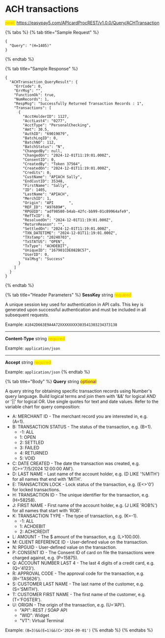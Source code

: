 # ACH transactions

<mark style="color:orange;">post:</mark> https://easypay5.com/APIcardProcREST/v1.0.0/Query/ACHTransaction

{% tabs %}
{% tab title="Sample Request" %}
```clike
{
  "Query": "(H=1405)"
}
```
{% endtab %}

{% tab title="Sample Response" %}
```clike
{
  "ACHTransaction_QueryResult": {
    "ErrCode": 0,
    "ErrMsg": "",
    "FunctionOk": true,
    "NumRecords": 1,
    "RespMsg": "Successfully Returned Transaction Records : 1",
    "Transactions": [
      {
        "AcctHolderID": 1127,
        "AcctLast4": "0277",
        "AcctType": "PersonalChecking",
        "Amt": 30.5,
        "AuthID": "69019079",
        "BatchLogID": 0,
        "BatchNO": 112,
        "BatchStatus": "N",
        "ChangedBy": null,
        "ChangedOn": "2024-12-01T11:19:01.000Z",
        "ConsentID": 0,
        "CreatedBy": "Token 37564",
        "CreatedOn": "2024-12-01T11:19:01.000Z",
        "Credits": 0,
        "CustName": "APIACH Sally",
        "EndCustID": 35348,
        "FirstName": "Sally",
        "ID": 1405,
        "LastName": "APIACH",
        "MerchID": 1,
        "Origin": "API       ",
        "REF_ID": "A97689#",
        "RPGUID": "adf98580-b4ab-42fc-bb99-01c89964afe9",
        "RefTxID": 0,
        "ResolvedOn": "2024-12-01T11:19:01.000Z",
        "ReturnReason": "",
        "SettledOn": "2024-12-01T11:19:01.000Z",
        "TXN_DATETIME": "2024-12-01T11:19:01.000Z",
        "TXstamp": "20240703",
        "TxSTATUS": "OPEN",
        "TxType": "ACHDEBIT",
        "UniqueID": "167901CDE082BC57",
        "UserID": 0,
        "ValMsg": "Success"
      }
    ]
  }
}
```
{% endtab %}

{% tab title="Header Parameters" %}
**SessKey** string <mark style="color:orange;">required</mark>

A unique session key used for authentication in API calls. This key is generated upon successful authentication and must be included in all subsequent requests.

Example: `A1842D663E9A4A72XXXXXXXX303541303234373138`

***

**Content-Type** string <mark style="color:orange;">required</mark>

Example: `application/json`

***

**Accept** string <mark style="color:orange;">required</mark>

Example: `application/json`
{% endtab %}

{% tab title="Body" %}
**Query** string <mark style="color:purple;">optional</mark>

A query string for obtaining specific transaction records using Number's query language. Build logical terms and join them with '&&' for logical AND or '||' for logical OR. Use single quotes for text and date values. Refer to the variable chart for query composition:

* A: MERCHANT ID - The merchant record you are interested in, e.g. (A=1).
* B: TRANSACTION STATUS - The status of the transaction, e.g. (B=1).
  * -1: ALL
  * 1: OPEN
  * 2: SETTLED
  * 3: FAILED
  * 4: RETURNED
  * 5: VOID
* C: DATE CREATED - The date the transaction was created, e.g. (C>='7/5/2024 12:00:00 AM').
* D: LAST NAME - Last name of the account holder, e.g. (D LIKE '%MITH') for all names that end with 'MITH'.
* E: TRANSACTION LOCK - Lock status of the transaction, e.g. (E<>'0') for locked transactions.
* H: TRANSACTION ID - The unique identifier for the transaction, e.g. (H=58258).
* J: FIRST NAME - First name of the account holder, e.g. (J LIKE 'ROB%') for all names that start with 'ROB'.
* K: TRANSACTION TYPE - The type of transaction, e.g. (K=-1).
  * -1: ALL
  * 1: ACHDEBIT
  * 2: ACHCREDIT
* L: AMOUNT - The $ amount of the transaction, e.g. (L>100.00).
* M: CLIENT REFERENCE ID - User-defined value on the transaction.
* N: RPGUID - User-defined value on the transaction.
* P: CONSENT ID - The Consent ID of card on file the transactions were charged against, e.g. (P=15875).
* Q: ACCOUNT NUMBER LAST 4 - The last 4 digits of a credit card, e.g. (Q='4123').
* R: APPROVAL CODE - The approval code for the transaction, e.g. (R='TAS626').
* S: CUSTOMER LAST NAME - The last name of the customer, e.g. (S='SMITH').
* T: CUSTOMER FIRST NAME - The first name of the customer, e.g. (T='FOSTER').
* U: ORIGIN - The origin of the transaction, e.g. (U='API').
  * "API": REST / SOAP API
  * "WID": Widget
  * "VT": Virtual Terminal

Example: `(B=3)&&(E=1)&&(C>'2024-09-01')`
{% endtab %}
{% endtabs %}

